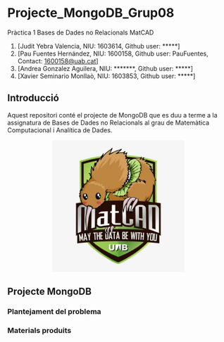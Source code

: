 # Projecte_MongoDB_Grup08
Pràctica 1 Bases de Dades no Relacionals MatCAD
1. [Judit Yebra Valencia, NIU: 1603614, Github user: *****]
2. [Pau Fuentes Hernández, NIU: 1600158, Github user: PauFuentes, Contact: 1600158@uab.cat]
3. [Andrea Gonzalez Aguilera, NIU: *******, Github user: *****]
4. [Xavier Seminario Monllaò, NIU: 1603853, Github user: *****]

## Introducció 
Aquest repositori conté el projecte de MongoDB que es duu a terme a la assignatura de Bases de Dades no Relacionals al grau de Matemàtica Computacional i Analítica de Dades.

<p align="center">
<img src="https://github.com/PauFuentes/Projecte_MongoDB_Grup08/blob/master/logo.jpg", widht="300", height="300">
</p>

## Projecte MongoDB

### Plantejament del problema

### Materials produits
